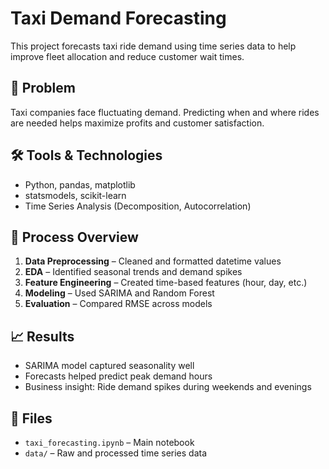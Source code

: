 # Taxi Demand Forecasting

This project forecasts taxi ride demand using time series data to help improve fleet allocation and reduce customer wait times.

## 🎯 Problem

Taxi companies face fluctuating demand. Predicting when and where rides are needed helps maximize profits and customer satisfaction.

## 🛠️ Tools & Technologies

- Python, pandas, matplotlib  
- statsmodels, scikit-learn  
- Time Series Analysis (Decomposition, Autocorrelation)

## 🔄 Process Overview

1. **Data Preprocessing** – Cleaned and formatted datetime values  
2. **EDA** – Identified seasonal trends and demand spikes  
3. **Feature Engineering** – Created time-based features (hour, day, etc.)  
4. **Modeling** – Used SARIMA and Random Forest  
5. **Evaluation** – Compared RMSE across models

## 📈 Results

- SARIMA model captured seasonality well  
- Forecasts helped predict peak demand hours  
- Business insight: Ride demand spikes during weekends and evenings

## 📁 Files

- `taxi_forecasting.ipynb` – Main notebook  
- `data/` – Raw and processed time series data
